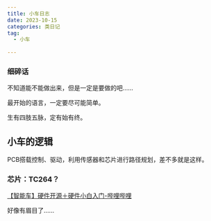 ```yaml
---
title: 小车日志
date: 2023-10-15
categories: 类日记
tag:
  - 小车
  
---
```

### 细碎话
不知道能不能做出来，但是一定是要做的吧……

最开始的语言，一定要尽可能简单。

生有四肢五脉，定有始有终。

## 小车的逻辑

PCB搭载控制、驱动，利用传感器和芯片进行路径规划，差不多就是这样。

### 芯片：TC264？
[【智能车】硬件开源＋硬件小白入门-哔哩哔哩](https://b23.tv/7TTrdR2)

好像有眉目了……
